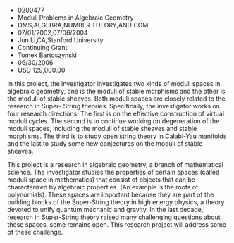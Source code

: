 
* 0200477
* Moduli Problems in Algebraic Geometry
* DMS,ALGEBRA,NUMBER THEORY,AND COM
* 07/01/2002,07/06/2004
* Jun Li,CA,Stanford University
* Continuing Grant
* Tomek Bartoszynski
* 06/30/2006
* USD 129,000.00

In this project, the investigator investigates two kinds of moduli spaces in
algebraic geometry, one is the moduli of stable morphisms and the other is the
moduli of stable sheaves. Both moduli spaces are closely related to the research
in Super- String theories. Specifically, the investigator works on four research
directions. The first is on the effective construction of virtual moduli cycles.
The second is to continue working on degeneration of the moduli spaces,
including the moduli of stable sheaves and stable morphisms. The third is to
study open string theory in Calabi-Yau manifolds and the last to study some new
conjectures on the moduli of stable sheaves.

This project is a research in algebraic geometry, a branch of mathematical
science. The investigator studies the properties of certain spaces (called
moduli space in mathematics) that consist of objects that can be characterized
by algebraic properties. (An example is the roots of polynomials). These spaces
are important because they are part of the building blocks of the Super-String
theory in high energy physics, a theory devoted to unify quantum mechanic and
gravity. In the last decade, research in Super-String theory raised many
challenging questions about these spaces, some remains open. This research
project will address some of these challenge.
